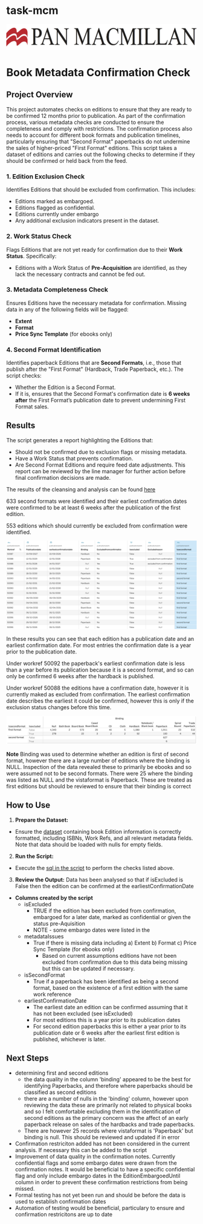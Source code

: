 # task-mcm
![Alt text](./panmac_logo.jpeg "title image")

# Book Metadata Confirmation Check 
## Project Overview 
This project automates checks on editions to ensure that they are ready to be confirmed 12 months prior to publication. As part of the confirmation process, various metadata checks are conducted to ensure the completeness and comply with restrictions. The confirmation process also needs to account for different book formats and publication timelines, particularly ensuring that "Second Format" paperbacks do not undermine the sales of higher-priced "First Format" editions. This script takes a dataset of editions and carries out the following checks to determine if they should be confirmed or held back from the feed. 

### 1. **Edition Exclusion Check** 
Identifies Editions that should be excluded from confirmation. This includes: 
- Editions marked as embargoed. 
- Editions flagged as confidential.
- Editions currently under embargo
- Any additional exclusion indicators present in the dataset. 
### 2. **Work Status Check** 
Flags Editions that are not yet ready for confirmation due to their **Work Status**. Specifically: 
- Editions with a Work Status of **Pre-Acquisition** are identified, as they lack the necessary contracts and cannot be fed out. 
### 3. **Metadata Completeness Check** 
Ensures Editions have the necessary metadata for confirmation. Missing data in any of the following fields will be flagged: 
- **Extent** 
- **Format**
- **Price Sync Template** (for ebooks only) 
### 4. **Second Format Identification** 
Identifies paperback Editions that are **Second Formats**, i.e., those that publish after the "First Format" (Hardback, Trade Paperback, etc.). The script checks: 
- Whether the Edition is a Second Format.
- If it is, ensures that the Second Format's confirmation date is **6 weeks after** the First Format’s publication date to prevent undermining First Format sales. 
    
## Results
The script generates a report highlighting the Editions that: 
- Should not be confirmed due to exclusion flags or missing metadata. 
- Have a Work Status that prevents confirmation. 
- Are Second Format Editions and require feed date adjustments. This report can be reviewed by the line manager for further action before final confirmation decisions are made.

The results of the cleansing and analysis can be found [here](./publishing_data_results.csv)

633 second formats were identified and their earliest confirmation dates were confirmed to be at least 6 weeks after the publication of the first edition.

553 editions which should currently be excluded from confirmation were identified.

![Alt text](./results_table1.png "results")

In these results you can see that each edition has a publication date and an earliest confirmation date. For most entries the confirmation date is a year prior to the publication date.

Under workref 50092 the paperback's earliest confirmation date is less than a year before its publication because it is a second format, and so can only be confirmed 6 weeks after the hardback is published.

Under workref 50088 the editions have a confirmation date, however it is currently maked as excluded from confirmation. The earliest confirmation date describes the earliest it could be confirmed, however this is only if the exclusion status changes before this time.

![Alt text](./editions_summary.png "editions summary")

**Note** Binding was used to determine whether an edition is first of second format, however there are a large number of editions where the binding is NULL. Inspection of the data revealed these to primarily be ebooks and so were assumed not to be second formats. There were 25 where the binding was listed as NULL and the vistaformat is Paperback. These are treated as first editions but should be reviewed to ensure that their binding is correct
  
## How to Use 
1. **Prepare the Dataset:** 
- Ensure the [dataset](./panmacmillan_data.csv) containing book Edition information is correctly formatted, including ISBNs, Work Refs, and all relevant metadata fields. Note that data should be loaded with nulls for empty fields.
2. **Run the Script:** 
- Execute the [sql in the script](./macmillan_script1.sql) to perform the checks listed above. 
3. **Review the Output:** 
  Data has been analysed so that if isExcluded is False then the edition can be confirmed at the earliestConfirmationDate
- **Columns created by the script**
    - isExcluded
        - TRUE if the edition has been excluded from confirmation, embargoed for a later date, marked as confidential or given the status pre-Aquisition
        - NOTE - some embargo dates were listed in the
    - metadataIssues
        - True if there is missing data including
              a)	Extent
              b)	Format
              c)	Price Sync Template (for ebooks only)
          - Based on current assumptions editions have not been excluded from confirmation due to this data being missing but this can be updated if necessary.
    - isSecondFormat
        - True if a paperback has been identified as being a second format, based on the existence of a first edition with the same work reference
    - earliestConfirmationDate
        - The earliest date an edition can be confirmed assuming that it has not been excluded (see isExcluded)
        - For most editions this is a year prior to its publication dates
        - For second edition paperbacks this is either a year prior to its publication date or 6 weeks after the earliest first edition is published, whichever is later.

## Next Steps
- determining first and second editions
    - the data quality in the column 'binding' appeared to be the best for identifying Paperbacks, and therefore where paperbacks should be classified as second editions
    - there are a number of nulls in the 'binding' column, however upon reviewing the data these are primarily not related to physical books and so I felt comfortable excluding them in the identification of second editions as the primary concern was the affect of an early paperback release on sales of the hardbacks and trade paperbacks.
     - There are however 25 records where vistaformat is 'Paperback' but binding is null. This should be reviewed and updated if in error
 - Confirmation restriciton added has not been considered in the current analysis. If necessary this can be added to the script
 - Improvement of data quality in the confirmation notes. Currently confidential flags and some embargo dates were drawn from the confirmation notes. It would be beneficial to have a specific confidential flag and only include embargo dates in the EditionEmbargoedUntil column in order to prevent these confirmation restrictions from being missed.
 - Formal testing has not yet been run and should be before the data is used to establish confirmation dates
 - Automation of testing would be beneficial, particulary to ensure and confirmation restricitons are up to date
